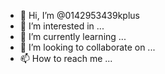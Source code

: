 - 👋 Hi, I’m @0142953439kplus
- 👀 I’m interested in ...
- 🌱 I’m currently learning ...
- 💞️ I’m looking to collaborate on ...
- 📫 How to reach me ...

<!---
0142953439kplus/0142953439kplus is a ✨ special ✨ repository because its `README.md` (this file) appears on your GitHub profile.
You can click the Preview link to take a look at your changes.
--->
